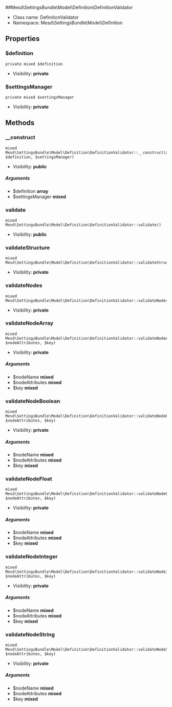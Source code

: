 ##Mesd\SettingsBundle\Model\Definition\DefinitionValidator






* Class name: DefinitionValidator
* Namespace: Mesd\SettingsBundle\Model\Definition





Properties
----------


### $definition

    private mixed $definition





* Visibility: **private**


### $settingsManager

    private mixed $settingsManager





* Visibility: **private**


Methods
-------


### __construct

    mixed Mesd\SettingsBundle\Model\Definition\DefinitionValidator::__construct(array $definition, $settingsManager)





* Visibility: **public**


##### Arguments
* $definition **array**
* $settingsManager **mixed**



### validate

    mixed Mesd\SettingsBundle\Model\Definition\DefinitionValidator::validate()





* Visibility: **public**




### validateStructure

    mixed Mesd\SettingsBundle\Model\Definition\DefinitionValidator::validateStructure()





* Visibility: **private**




### validateNodes

    mixed Mesd\SettingsBundle\Model\Definition\DefinitionValidator::validateNodes()





* Visibility: **private**




### validateNodeArray

    mixed Mesd\SettingsBundle\Model\Definition\DefinitionValidator::validateNodeArray($nodeName, $nodeAttributes, $key)





* Visibility: **private**


##### Arguments
* $nodeName **mixed**
* $nodeAttributes **mixed**
* $key **mixed**



### validateNodeBoolean

    mixed Mesd\SettingsBundle\Model\Definition\DefinitionValidator::validateNodeBoolean($nodeName, $nodeAttributes, $key)





* Visibility: **private**


##### Arguments
* $nodeName **mixed**
* $nodeAttributes **mixed**
* $key **mixed**



### validateNodeFloat

    mixed Mesd\SettingsBundle\Model\Definition\DefinitionValidator::validateNodeFloat($nodeName, $nodeAttributes, $key)





* Visibility: **private**


##### Arguments
* $nodeName **mixed**
* $nodeAttributes **mixed**
* $key **mixed**



### validateNodeInteger

    mixed Mesd\SettingsBundle\Model\Definition\DefinitionValidator::validateNodeInteger($nodeName, $nodeAttributes, $key)





* Visibility: **private**


##### Arguments
* $nodeName **mixed**
* $nodeAttributes **mixed**
* $key **mixed**



### validateNodeString

    mixed Mesd\SettingsBundle\Model\Definition\DefinitionValidator::validateNodeString($nodeName, $nodeAttributes, $key)





* Visibility: **private**


##### Arguments
* $nodeName **mixed**
* $nodeAttributes **mixed**
* $key **mixed**


